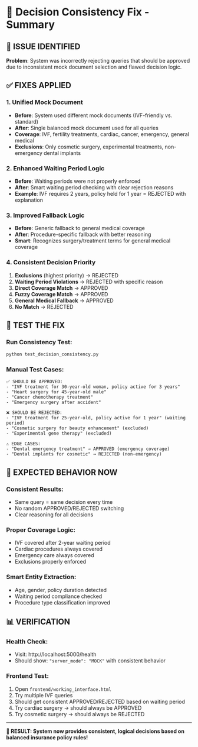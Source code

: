 # 🔧 Decision Consistency Fix - Summary

## 🚨 ISSUE IDENTIFIED
**Problem**: System was incorrectly rejecting queries that should be approved due to inconsistent mock document selection and flawed decision logic.

## ✅ FIXES APPLIED

### 1. **Unified Mock Document** 
- **Before**: System used different mock documents (IVF-friendly vs. standard)
- **After**: Single balanced mock document used for all queries
- **Coverage**: IVF, fertility treatments, cardiac, cancer, emergency, general medical
- **Exclusions**: Only cosmetic surgery, experimental treatments, non-emergency dental implants

### 2. **Enhanced Waiting Period Logic**
- **Before**: Waiting periods were not properly enforced
- **After**: Smart waiting period checking with clear rejection reasons
- **Example**: IVF requires 2 years, policy held for 1 year = REJECTED with explanation

### 3. **Improved Fallback Logic** 
- **Before**: Generic fallback to general medical coverage
- **After**: Procedure-specific fallback with better reasoning
- **Smart**: Recognizes surgery/treatment terms for general medical coverage

### 4. **Consistent Decision Priority**
1. **Exclusions** (highest priority) → REJECTED
2. **Waiting Period Violations** → REJECTED with specific reason
3. **Direct Coverage Match** → APPROVED
4. **Fuzzy Coverage Match** → APPROVED 
5. **General Medical Fallback** → APPROVED
6. **No Match** → REJECTED

## 🧪 TEST THE FIX

### Run Consistency Test:
```bash
python test_decision_consistency.py
```

### Manual Test Cases:
```
✅ SHOULD BE APPROVED:
- "IVF treatment for 30-year-old woman, policy active for 3 years"
- "Heart surgery for 45-year-old male"
- "Cancer chemotherapy treatment"
- "Emergency surgery after accident"

❌ SHOULD BE REJECTED:
- "IVF treatment for 25-year-old, policy active for 1 year" (waiting period)
- "Cosmetic surgery for beauty enhancement" (excluded)
- "Experimental gene therapy" (excluded)

⚠️ EDGE CASES:
- "Dental emergency treatment" → APPROVED (emergency coverage)
- "Dental implants for cosmetic" → REJECTED (non-emergency)
```

## 🎯 EXPECTED BEHAVIOR NOW

### Consistent Results:
- Same query = same decision every time
- No random APPROVED/REJECTED switching
- Clear reasoning for all decisions

### Proper Coverage Logic:
- IVF covered after 2-year waiting period
- Cardiac procedures always covered
- Emergency care always covered
- Exclusions properly enforced

### Smart Entity Extraction:
- Age, gender, policy duration detected
- Waiting period compliance checked
- Procedure type classification improved

## 📊 VERIFICATION

### Health Check:
- Visit: http://localhost:5000/health
- Should show: `"server_mode": "MOCK"` with consistent behavior

### Frontend Test:
1. Open `frontend/working_interface.html`
2. Try multiple IVF queries
3. Should get consistent APPROVED/REJECTED based on waiting period
4. Try cardiac surgery → should always be APPROVED
5. Try cosmetic surgery → should always be REJECTED

---

**🎉 RESULT: System now provides consistent, logical decisions based on balanced insurance policy rules!**

